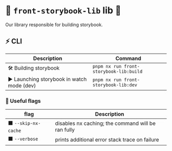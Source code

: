 # 🧩 `front-storybook-lib` lib 🧩

Our library responsible for building storybook.

## ⚡ CLI

| Description                                | Command                                 |
| ------------------------------------------ | --------------------------------------- |
| 🛠️ Building storybook                      | `pnpm nx run front-storybook-lib:build` |
| ▶️ Launching storybook in watch mode (dev) | `pnpm nx run front-storybook-lib:dev`   |

### 🔶 Useful flags

| flag                 | Description                                        |
| -------------------- | -------------------------------------------------- |
| ⬛ `--skip-nx-cache` | disables nx caching; the command will be ran fully |
| ⬛ `--verbose`       | prints additional error stack trace on failure     |
